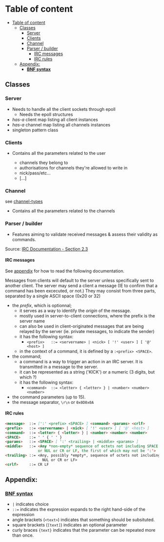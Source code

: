 # Table of content

- [Table of content](#table-of-content)
	- [Classes](#classes)
		- [Server](#server)
		- [Clients](#clients)
		- [Channel](#channel)
		- [Parser / builder](#parser--builder)
			- [IRC messages](#irc-messages)
			- [IRC rules](#irc-rules)
	- [Appendix:](#appendix)
		- [**BNF syntax**](#bnf-syntax)

## Classes

### Server

- Needs to handle all the client sockets through epoll
  - Needs the epoll structures
- _has-a_ client map listing all client instances
- _has-a_ channel map listing all channels instances
- singleton pattern class

### Clients

- Contains all the parameters related to the user

  - channels they belong to
  - authorisations for channels they're allowed to write in
  - nick/pass/etc...
  - [...]

### Channel

see [channel-types](https://modern.ircdocs.horse/#channel-types)

- Contains all the parameters related to the channels

### Parser / builder

- Features aiming to validate received messages & assess their validity as commands.

Source: [IRC Documentation - Section 2.3](https://www.rfc-editor.org/rfc/rfc1459#section-2.3)

#### IRC messages

See [appendix](#bnf-syntax) for how to read the following documentation.

Messages from clients will default to the server unless specifically sent to another client.
The server may send a client a message (IE to confirm that a command has been excecuted, or not.)
They may consist from three parts, separated by a single ASCII space (0x20 or 32)

- the _prefix_, which is optionnal;
  - it serves as a way to identify the _origin_ of the message.
  - mostly used in server-to-client connections, where the prefix is the server name
  - can also be used in client-originated messages that are being relayed by the server (ie. private messages, to indicate the sender)
  - it has the following syntax:
    - `<prefix>   ::= <servername> | <nick> [ '!' <user> ] [ '@' <host> ]`
  - in the context of a command, it is defined by a `:<prefix> <SPACE>`.
- the command;
  - a command is a way to trigger an action in an IRC server. It is transmitted in a message to the server.
  - it can be represented as a string ('KICK') or a numeric (3 digits, but which ?)
  - it has the following syntax:
    - `<command>  ::= <letter> { <letter> } | <number> <number> <number>`
- the command parameters (up to 15).
- the message separator, `\r\n` or `0x0D0x0A`

#### IRC rules


```markdown
<message>  ::= [':' <prefix> <SPACE> ] <command> <params> <crlf>
<prefix>   ::= <servername> | <nick> [ '!' <user> ] [ '@' <host> ]
<command>  ::= <letter> { <letter> } | <number> <number> <number>
<SPACE>    ::= ' ' { ' ' }
<params>   ::= <SPACE> [ ':' <trailing> | <middle> <params> ]
<middle>   ::= <Any *non-empty* sequence of octets not including SPACE
               or NUL or CR or LF, the first of which may not be ':'>
<trailing> ::= <Any, possibly *empty*, sequence of octets not including
                 NUL or CR or LF>
<crlf>     ::= CR LF
```

## Appendix:

### [**BNF syntax**][def]

- `|` indicates choice
- `::=` indicates the expression expands to the right hand-side of the expression
- angle brackets (`<text>`) indicates that something should be subsituted.
- square brackets (`[text]`) indicates an optional parameter
- curly braces `{text}` indicates that the parameter can be repeated more than once.

[def]: https://www.geeksforgeeks.org/bnf-notation-in-compiler-design/